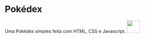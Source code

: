 <h1>Pokédex</h1>
Uma Pokédex simples feita com HTML, CSS e Javascript.
<img width="40px" src="https://upload.wikimedia.org/wikipedia/commons/thumb/9/98/International_Pok%C3%A9mon_logo.svg/1200px-International_Pok%C3%A9mon_logo.svg.png">
